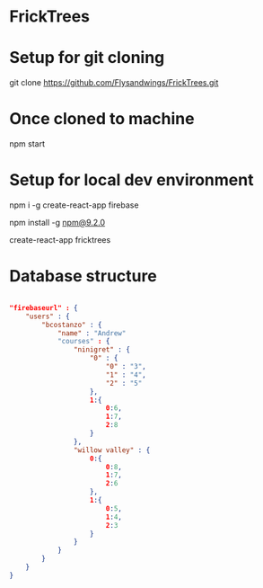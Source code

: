 # FrickTrees

# Setup for git cloning
git clone https://github.com/Flysandwings/FrickTrees.git

# Once cloned to machine
npm start

# Setup for local dev environment
npm i -g create-react-app firebase

npm install -g npm@9.2.0

create-react-app fricktrees

# Database structure
```json

"firebaseurl" : {
	"users" : {
		"bcostanzo" : {
			"name" : "Andrew"
			"courses" : {
				"ninigret" : {
					"0" : {
						"0" : "3",
						"1" : "4",
						"2" : "5"
					},
					1:{
						0:6,
						1:7,
						2:8
					}
				},
				"willow valley" : {
					0:{
						0:8,
						1:7,
						2:6
					},
					1:{
						0:5,
						1:4,
						2:3
					}
				}
			}
		}
	}
}
```
